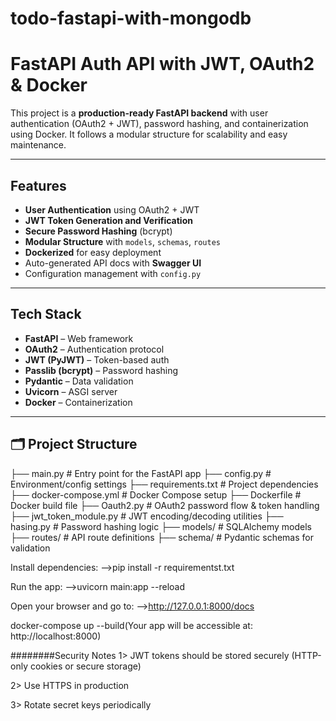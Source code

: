 # todo-fastapi-with-mongodb
# FastAPI Auth API with JWT, OAuth2 & Docker

This project is a **production-ready FastAPI backend** with user authentication (OAuth2 + JWT), password hashing, and containerization using Docker. It follows a modular structure for scalability and easy maintenance.

---

##  Features

- **User Authentication** using OAuth2 + JWT
- **JWT Token Generation and Verification**
- **Secure Password Hashing** (bcrypt)
- **Modular Structure** with `models`, `schemas`, `routes`
- **Dockerized** for easy deployment
- Auto-generated API docs with **Swagger UI**
- Configuration management with `config.py`

---

## Tech Stack

- **FastAPI** – Web framework
- **OAuth2** – Authentication protocol
- **JWT (PyJWT)** – Token-based auth
- **Passlib (bcrypt)** – Password hashing
- **Pydantic** – Data validation
- **Uvicorn** – ASGI server
- **Docker** – Containerization

---

## 🗂 Project Structure
├── main.py # Entry point for the FastAPI app
├── config.py # Environment/config settings
├── requirements.txt # Project dependencies
├── docker-compose.yml # Docker Compose setup
├── Dockerfile # Docker build file
├── Oauth2.py # OAuth2 password flow & token handling
├── jwt_token_module.py # JWT encoding/decoding utilities
├── hasing.py # Password hashing logic
├── models/ # SQLAlchemy models
├── routes/ # API route definitions
├── schema/ # Pydantic schemas for validation


Install dependencies:
-->pip install -r requirementst.txt

Run the app:
-->uvicorn main:app --reload

Open your browser and go to:
-->http://127.0.0.1:8000/docs


docker-compose up --build(Your app will be accessible at: http://localhost:8000)

########Security Notes
1> JWT tokens should be stored securely (HTTP-only cookies or secure storage)

2> Use HTTPS in production

3> Rotate secret keys periodically
